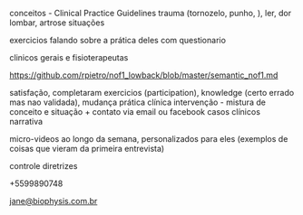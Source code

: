 conceitos - Clinical Practice Guidelines trauma (tornozelo, punho, ), ler, dor lombar, artrose
situações

exercicios falando sobre a prática deles com questionario

clinicos gerais e fisioterapeutas

<!-- survival aprendizagem - nao funciona em nof1-->


https://github.com/rpietro/nof1_lowback/blob/master/semantic_nof1.md


satisfação, completaram exercicios (participation), knowledge (certo errado mas nao validada), mudança prática clínica 
intervenção - mistura de conceito e situação + contato via email ou facebook
casos clínicos
narrativa

micro-videos ao longo da semana, personalizados para eles (exemplos de coisas que vieram da primeira entrevista)

controle diretrizes


+5599890748

jane@biophysis.com.br